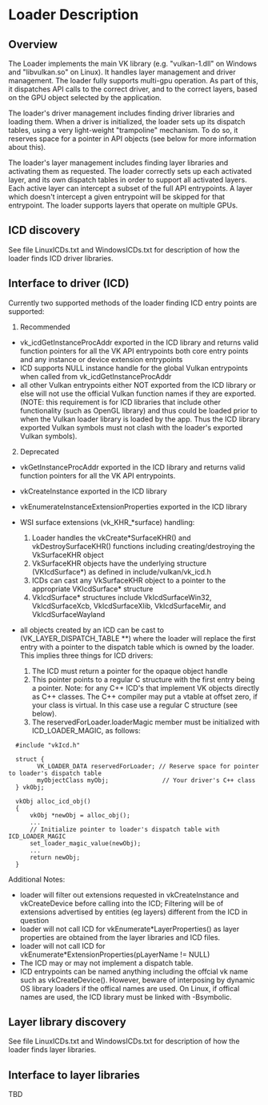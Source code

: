 # Loader Description 

## Overview
The Loader implements the main VK library (e.g. "vulkan-1.dll" on Windows and
"libvulkan.so" on Linux).  It handles layer management and driver management.  The
loader fully supports multi-gpu operation.  As part of this, it dispatches API
calls to the correct driver, and to the correct layers, based on the GPU object
selected by the application.

The loader's driver management includes finding driver libraries and loading
them.  When a driver is initialized, the loader sets up its dispatch tables,
using a very light-weight "trampoline" mechanism.  To do so, it reserves space
for a pointer in API objects (see below for more information about this).

The loader's layer management includes finding layer libraries and activating
them as requested.  The loader correctly sets up each activated layer, and its
own dispatch tables in order to support all activated layers.  Each active
layer can intercept a subset of the full API entrypoints.  A layer which
doesn't intercept a given entrypoint will be skipped for that entrypoint.  The
loader supports layers that operate on multiple GPUs.

## ICD discovery
See file LinuxICDs.txt  and WindowsICDs.txt for description of how the loader
finds ICD driver libraries.

## Interface to driver (ICD)
Currently two supported methods of the loader finding ICD entry points are supported:
1) Recommended
- vk_icdGetInstanceProcAddr exported in the ICD library and returns valid function pointers for all the VK API entrypoints
  both core entry points and any instance or device extension entrypoints
- ICD supports NULL instance handle for the global Vulkan entrypoints when called from vk_icdGetInstanceProcAddr
- all other Vulkan entrypoints either NOT exported from the ICD library or else will not use the official Vulkan function names
 if they are exported. (NOTE: this requirement is for ICD libraries that include other functionality (such as OpenGL library)
 and thus could be loaded prior to when the Vulkan loader library is loaded by the app.  Thus the ICD library exported Vulkan symbols must not
 clash with the loader's exported Vulkan symbols).
 2) Deprecated
 - vkGetInstanceProcAddr exported in the ICD library and returns valid function pointers for all the VK API entrypoints.
 - vkCreateInstance exported in the ICD library
 - vkEnumerateInstanceExtensionProperties exported in the ICD library
 
- WSI surface extensions (vk_KHR_*surface) handling:
  1. Loader handles the vkCreate*SurfaceKHR() and vkDestroySurfaceKHR()  functions including creating/destroying the VkSurfaceKHR object
  2. VkSurfaceKHR objects have the underlying structure (VKIcdSurface*) as defined in include/vulkan/vk_icd.h
  3. ICDs can cast any VkSurfaceKHR object to a pointer to the appropriate VKIcdSurface* structure
  4. VkIcdSurface* structures include VkIcdSurfaceWin32, VkIcdSurfaceXcb, VkIcdSurfaceXlib, VkIcdSurfaceMir, and VkIcdSurfaceWayland
- all objects created by an ICD can be cast to (VK\_LAYER\_DISPATCH\_TABLE \*\*)
 where the loader will replace the first entry with a pointer to the dispatch table which is
 owned by the loader. This implies three things for ICD drivers:
  1. The ICD must return a pointer for the opaque object handle
  2. This pointer points to a regular C structure with the first entry being a pointer.
  Note: for any C++ ICD's that implement VK objects directly as C++ classes.
  The C++ compiler may put a vtable at offset zero, if your class is virtual.
  In this case use a regular C structure (see below).
  3. The reservedForLoader.loaderMagic member must be initialized with ICD\_LOADER\_MAGIC, as follows:

```
  #include "vkIcd.h"

  struct {
        VK_LOADER_DATA reservedForLoader; // Reserve space for pointer to loader's dispatch table
        myObjectClass myObj;               // Your driver's C++ class
  } vkObj;

  vkObj alloc_icd_obj()
  {
      vkObj *newObj = alloc_obj();
      ...
      // Initialize pointer to loader's dispatch table with ICD_LOADER_MAGIC
      set_loader_magic_value(newObj);
      ...
      return newObj;
  }
```

Additional Notes:
- loader will filter out extensions requested in vkCreateInstance  and vkCreateDevice
  before calling into the ICD;
  Filtering will be of extensions advertised by entities (eg layers) different from the ICD in question
- loader will not call ICD for vkEnumerate*LayerProperties() as layer properties are obtained from
  the layer libraries and ICD files.
- loader will not call ICD for vkEnumerate*ExtensionProperties(pLayerName != NULL) 
- The ICD may or may not implement a dispatch table.
- ICD entrypoints can be named anything including the offcial vk name such as vkCreateDevice().  However, beware of interposing by dynamic OS library loaders if the offical names are used.  On Linux, if offical names are used, the ICD library must be linked with -Bsymbolic.

## Layer library discovery
See file LinuxICDs.txt  and WindowsICDs.txt for description of how the loader
finds layer libraries.

## Interface to layer libraries
TBD

